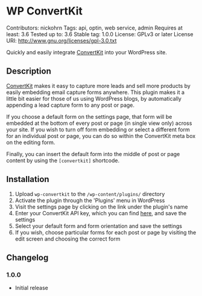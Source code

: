 # WP ConvertKit

Contributors: nickohrn
Tags: api, optin, web service, admin
Requires at least: 3.6
Tested up to: 3.6
Stable tag: 1.0.0
License: GPLv3 or later
License URI: http://www.gnu.org/licenses/gpl-3.0.txt

Quickly and easily integrate [ConvertKit](https://convertkit.com) into your WordPress site.

## Description

[ConvertKit](https://convertkit.com) makes it easy to capture more leads and sell more products by easily
embedding email capture forms anywhere. This plugin makes it a little bit easier for those of us using WordPress
blogs, by automatically appending a lead capture form to any post or page.

If you choose a default form on the settings page, that form will be embedded at the bottom of every post or page
(in single view only) across your site. If you wish to turn off form embedding or select a different form for
an individual post or page, you can do so within the ConvertKit meta box on the editing form.

Finally, you can insert the default form into the middle of post or page content by using the `[convertkit]` shortcode.

## Installation

1. Upload `wp-convertkit` to the `/wp-content/plugins/` directory
1. Activate the plugin through the 'Plugins' menu in WordPress
1. Visit the settings page by clicking on the link under the plugin's name
1. Enter your ConvertKit API key, which you can find [here](https://convertkit.com/app/account/edit), and save the settings
1. Select your default form and form orientation and save the settings
1. If you wish, choose particular forms for each post or page by visiting the edit screen and choosing the correct form

## Changelog

### 1.0.0

* Initial release
